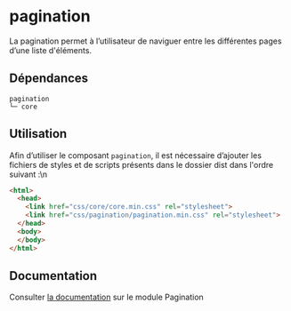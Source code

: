 # pagination

La pagination permet à l’utilisateur de naviguer entre les différentes pages d’une liste d'éléments.

## Dépendances
```shell
pagination
└─ core
```

## Utilisation
Afin d’utiliser le composant `pagination`, il est nécessaire d’ajouter les fichiers de styles et de scripts présents dans le dossier dist dans l'ordre suivant :\n
```html
<html>
  <head>
    <link href="css/core/core.min.css" rel="stylesheet">
    <link href="css/pagination/pagination.min.css" rel="stylesheet">
  </head>
  <body>
  </body>
</html>
```

## Documentation

Consulter [la documentation](https://www.systeme-de-design.gouv.fr/elements-d-interface/composants/pagination) sur le module Pagination
